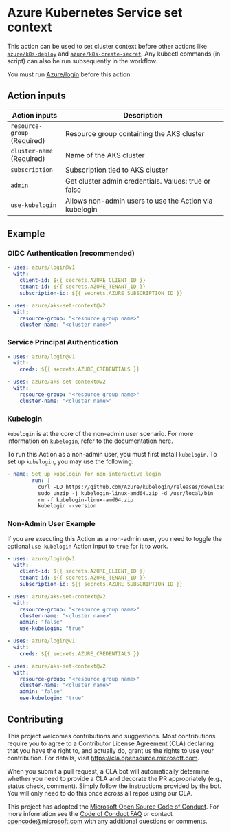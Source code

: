 # Azure Kubernetes Service set context

This action can be used to set cluster context before other actions like [`azure/k8s-deploy`](https://github.com/Azure/k8s-deploy/tree/master) and [`azure/k8s-create-secret`](https://github.com/Azure/k8s-create-secret/tree/master). Any kubectl commands (in script) can also be run subsequently in the workflow.

You must run [Azure/login](https://github.com/Azure/login) before this action.

## Action inputs

<table>
  <thead>
    <tr>
      <th>Action inputs</th>
      <th>Description</th>
    </tr>
  </thead>

  <tr>
    <td><code>resource-group</code><br/>(Required)</td>
    <td>Resource group containing the AKS cluster</td>
  </tr>
  <tr>
    <td><code>cluster-name</code><br/>(Required)</td>
    <td>Name of the AKS cluster</td>
  </tr>
  <tr>
    <td><code>subscription</code></td>
    <td>Subscription tied to AKS cluster</td>
  </tr>
  <tr>
    <td><code>admin</code></td>
    <td>Get cluster admin credentials. Values: true or false</td>
  </tr>
  <tr>
    <td><code>use-kubelogin</code></td>
    <td>Allows non-admin users to use the Action via kubelogin</td>
  </tr>
</table>

## Example

### OIDC Authentication (recommended)

```yaml
- uses: azure/login@v1
  with:
    client-id: ${{ secrets.AZURE_CLIENT_ID }}
    tenant-id: ${{ secrets.AZURE_TENANT_ID }}
    subscription-id: ${{ secrets.AZURE_SUBSCRIPTION_ID }}

- uses: azure/aks-set-context@v2
  with:
    resource-group: "<resource group name>"
    cluster-name: "<cluster name>"
```

### Service Principal Authentication

```yaml
- uses: azure/login@v1
  with:
    creds: ${{ secrets.AZURE_CREDENTIALS }}

- uses: azure/aks-set-context@v2
  with:
    resource-group: "<resource group name>"
    cluster-name: "<cluster name>"
```

### Kubelogin

`kubelogin` is at the core of the non-admin user scenario.  For more information on `kubelogin`, refer to the documentation [here](https://github.com/Azure/kubelogin).

To run this Action as a non-admin user, you must first install `kubelogin`.  To set up `kubelogin`, you may use the following:
```yaml
- name: Set up kubelogin for non-interactive login
        run: |
          curl -LO https://github.com/Azure/kubelogin/releases/download/v0.0.9/kubelogin-linux-amd64.zip
          sudo unzip -j kubelogin-linux-amd64.zip -d /usr/local/bin
          rm -f kubelogin-linux-amd64.zip
          kubelogin --version
```

### Non-Admin User Example

If you are executing this Action as a non-admin user, you need to toggle the optional `use-kubelogin` Action input to `true` for it to work.

```yaml
- uses: azure/login@v1
  with:
    client-id: ${{ secrets.AZURE_CLIENT_ID }}
    tenant-id: ${{ secrets.AZURE_TENANT_ID }}
    subscription-id: ${{ secrets.AZURE_SUBSCRIPTION_ID }}

- uses: azure/aks-set-context@v2
  with:
    resource-group: "<resource group name>"
    cluster-name: "<cluster name>"
    admin: "false"
    use-kubelogin: "true"
```
```yaml
- uses: azure/login@v1
  with:
    creds: ${{ secrets.AZURE_CREDENTIALS }}

- uses: azure/aks-set-context@v2
  with:
    resource-group: "<resource group name>"
    cluster-name: "<cluster name>"
    admin: "false"
    use-kubelogin: "true"
```


## Contributing

This project welcomes contributions and suggestions. Most contributions require you to agree to a
Contributor License Agreement (CLA) declaring that you have the right to, and actually do, grant us
the rights to use your contribution. For details, visit https://cla.opensource.microsoft.com.

When you submit a pull request, a CLA bot will automatically determine whether you need to provide
a CLA and decorate the PR appropriately (e.g., status check, comment). Simply follow the instructions
provided by the bot. You will only need to do this once across all repos using our CLA.

This project has adopted the [Microsoft Open Source Code of Conduct](https://opensource.microsoft.com/codeofconduct/).
For more information see the [Code of Conduct FAQ](https://opensource.microsoft.com/codeofconduct/faq/) or
contact [opencode@microsoft.com](mailto:opencode@microsoft.com) with any additional questions or comments.
